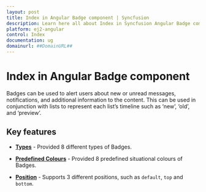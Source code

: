 ```yaml
---
layout: post
title: Index in Angular Badge component | Syncfusion
description: Learn here all about Index in Syncfusion Angular Badge component of Syncfusion Essential JS 2 and more.
platform: ej2-angular
control: Index 
documentation: ug
domainurl: ##DomainURL##
---
```


# Index in Angular Badge component

Badges can be used to alert users about new or unread messages, notifications, and
additional information to the content. This can be used in conjunction with lists to
represent each list’s timeline such as ‘new’, ‘old’, and ‘preview’.

## Key features

* **[Types](./types)** - Provided 8 different types of Badges.

* **[Predefined Colours](./types#badge-styles)** - Provided 8 predefined situational colours of Badges.

* **[Position](./types#position)** - Supports 3 different positions, such as `default`,
`top` and `bottom`.
